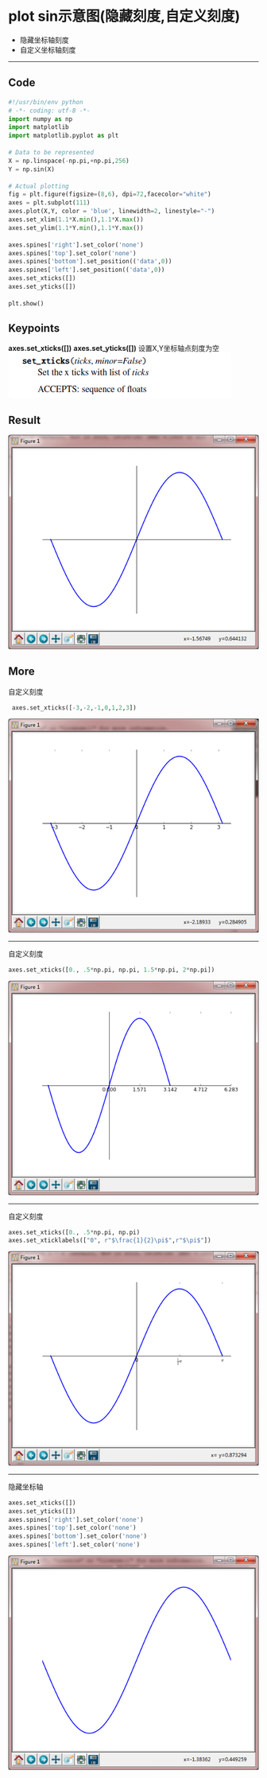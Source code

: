 # plot sin示意图(隐藏刻度,自定义刻度)

* 隐藏坐标轴刻度
* 自定义坐标轴刻度
---

## Code
```python
#!/usr/bin/env python
# -*- coding: utf-8 -*-
import numpy as np
import matplotlib
import matplotlib.pyplot as plt

# Data to be represented
X = np.linspace(-np.pi,+np.pi,256)
Y = np.sin(X)

# Actual plotting
fig = plt.figure(figsize=(8,6), dpi=72,facecolor="white")
axes = plt.subplot(111)
axes.plot(X,Y, color = 'blue', linewidth=2, linestyle="-")
axes.set_xlim(1.1*X.min(),1.1*X.max())
axes.set_ylim(1.1*Y.min(),1.1*Y.max())

axes.spines['right'].set_color('none')
axes.spines['top'].set_color('none')
axes.spines['bottom'].set_position(('data',0))
axes.spines['left'].set_position(('data',0))
axes.set_xticks([])
axes.set_yticks([])

plt.show()

```

## Keypoints
**axes.set_xticks([])**
**axes.set_yticks([])**
设置X,Y坐标轴点刻度为空
![set_xticks](https://raw.githubusercontent.com/urmyfaith/matplotLearning/master/matplot/matplotGallery/images/set-xticks.png)

## Result
![set-xticks-01.png](https://raw.githubusercontent.com/urmyfaith/matplotLearning/master/matplot/matplotGallery/images/set-xticks-01.png)

## More
自定义刻度
```python 
 axes.set_xticks([-3,-2,-1,0,1,2,3])
```
![set-xticks-02.png](https://raw.githubusercontent.com/urmyfaith/matplotLearning/master/matplot/matplotGallery/images/set-xticks-02.png)

---
自定义刻度
```python
axes.set_xticks([0., .5*np.pi, np.pi, 1.5*np.pi, 2*np.pi])
```
![set-xticks-03.png](https://raw.githubusercontent.com/urmyfaith/matplotLearning/master/matplot/matplotGallery/images/set-xticks-03.png)

---
自定义刻度
```python
axes.set_xticks([0., .5*np.pi, np.pi)
axes.set_xticklabels(["0", r"$\frac{1}{2}\pi$",r"$\pi$"])
```
![set-xticks-04.png](https://raw.githubusercontent.com/urmyfaith/matplotLearning/master/matplot/matplotGallery/images/set-xticks-04.png)

---
隐藏坐标轴
```python
axes.set_xticks([])
axes.set_yticks([])
axes.spines['right'].set_color('none')
axes.spines['top'].set_color('none')
axes.spines['bottom'].set_color('none')
axes.spines['left'].set_color('none')
```
![set-xticks-05.png](https://raw.githubusercontent.com/urmyfaith/matplotLearning/master/matplot/matplotGallery/images/set-xticks-05.png)


